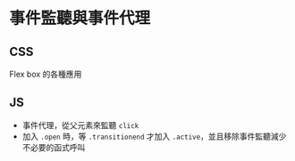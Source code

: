 # 事件監聽與事件代理

## CSS

Flex box 的各種應用

## JS

- 事件代理，從父元素來監聽 `click`
- 加入 `.open` 時，等 `.transitionend` 才加入 `.active`，並且移除事件監聽減少不必要的函式呼叫
